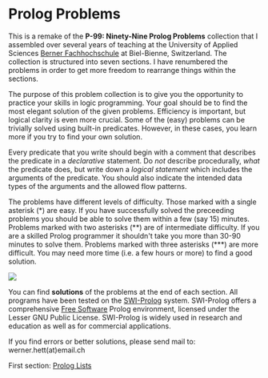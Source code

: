 # Prolog Problems

This is a remake of the **P-99: Ninety-Nine Prolog Problems** collection
that I assembled over several years of teaching at the University of
Applied Sciences [Berner Fachhochschule](https://www.bfh.ch/ti/en/)
at Biel-Bienne, Switzerland.
The collection is structured into seven sections. I have renumbered the
problems in order to get more freedom to rearrange things within the
sections.

The purpose of this problem collection is to give you the opportunity to
practice your skills in logic programming. Your goal should be to find
the most elegant solution of the given problems. Efficiency is
important, but logical clarity is even more crucial. Some of the (easy)
problems can be trivially solved using built-in predicates. However, in
these cases, you learn more if you try to find your own solution.

Every predicate that you write should begin with a comment that
describes the predicate in a *declarative* statement. Do *not* describe
procedurally, *what* the predicate does, but write down a *logical
statement* which includes the arguments of the predicate. You should
also indicate the intended data types of the arguments and the allowed
flow patterns.

The problems have different levels of difficulty. Those marked with a
single asterisk (\*) are easy. If you have successfully solved the
preceeding problems you should be able to solve them within a few (say
15) minutes. Problems marked with two asterisks (\*\*) are of
intermediate difficulty. If you are a skilled Prolog programmer it
shouldn't take you more than 30-90 minutes to solve them. Problems
marked with three asterisks (\*\*\*) are more difficult. You may need
more time (i.e. a few hours or more) to find a good solution.

![](https://sites.google.com/site/prologsite/_/rsrc/1264864357592/home/prolog-program.gif)


You can find **solutions** of the problems at the end of each section.
All programs have been tested on the
[SWI-Prolog](http://www.swi-prolog.org/)
system. SWI-Prolog offers a comprehensive
[Free Software](http://www.fsf.org/)
Prolog environment, licensed under the
Lesser GNU Public License. SWI-Prolog is widely used in research and
education as well as for commercial applications.

If you find errors or better solutions, please send mail to:
werner.hett(at)email.ch

First section: [Prolog Lists](1-lists.md)
